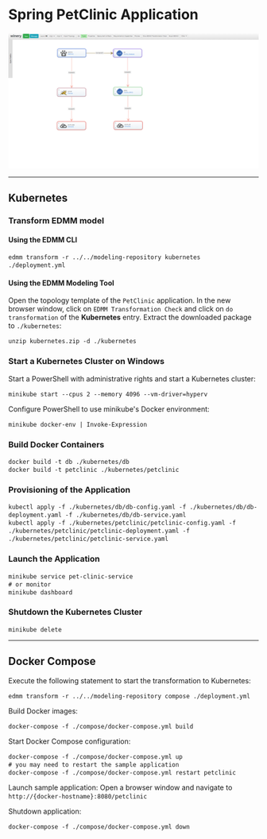 
# Spring PetClinic Application

![](../../docs/images/petclinic_topology.png)

---

## Kubernetes

### Transform EDMM model

#### Using the EDMM CLI

```shell
edmm transform -r ../../modeling-repository kubernetes ./deployment.yml
```

#### Using the EDMM Modeling Tool

Open the topology template of the `PetClinic` application.
In the new browser window, click on `EDMM Transformation Check` and click on `do transformation` of the **Kubernetes** entry.
Extract the downloaded package to `./kubernetes`:
```shell
unzip kubernetes.zip -d ./kubernetes
```

### Start a Kubernetes Cluster on Windows

Start a PowerShell with administrative rights and start a Kubernetes cluster:
```shell
minikube start --cpus 2 --memory 4096 --vm-driver=hyperv
```

Configure PowerShell to use minikube's Docker environment:
```shell
minikube docker-env | Invoke-Expression
```

### Build Docker Containers

```shell
docker build -t db ./kubernetes/db
docker build -t petclinic ./kubernetes/petclinic
```

### Provisioning of the Application

```shell
kubectl apply -f ./kubernetes/db/db-config.yaml -f ./kubernetes/db/db-deployment.yaml -f ./kubernetes/db/db-service.yaml
kubectl apply -f ./kubernetes/petclinic/petclinic-config.yaml -f ./kubernetes/petclinic/petclinic-deployment.yaml -f ./kubernetes/petclinic/petclinic-service.yaml
```

### Launch the Application

```shell
minikube service pet-clinic-service
# or monitor
minikube dashboard
```

### Shutdown the Kubernetes Cluster

```shell
minikube delete
```

---

## Docker Compose

Execute the following statement to start the transformation to Kubernetes:
```shell
edmm transform -r ../../modeling-repository compose ./deployment.yml
```

Build Docker images:
```shell
docker-compose -f ./compose/docker-compose.yml build
```

Start Docker Compose configuration:
```shell
docker-compose -f ./compose/docker-compose.yml up
# you may need to restart the sample application
docker-compose -f ./compose/docker-compose.yml restart petclinic
```

Launch sample application:
Open a browser window and navigate to `http://{docker-hostname}:8080/petclinic`

Shutdown application:
```shell
docker-compose -f ./compose/docker-compose.yml down
```
